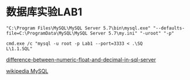 # 数据库实验LAB1

```
"C:\Program Files\MySQL\MySQL Server 5.7\bin\mysql.exe" "--defaults-file=C:\ProgramData\MySQL\MySQL Server 5.7\my.ini" "-uroot" "-p"

cmd.exe /c "mysql -u root -p Lab1 --port=3333 < .\SQ
L\1.1.SQL"
```

[difference-between-numeric-float-and-decimal-in-sql-server](http://stackoverflow.com/questions/1056323/difference-between-numeric-float-and-decimal-in-sql-server)

[wikipedia MySQL](https://zh.wikipedia.org/wiki/MySQL)